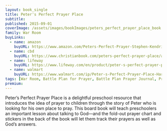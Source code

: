 ```yaml
---
layout: book_single
title: Peter's Perfect Prayer Place
subtitle:
published: 2015-09-01
coverImage: /assets/images/bookImages/peters_perfect_prayer_place_book.jpg
family: War Room
buyLinks:
  - name: amazon
    buyURL: https://www.amazon.com/Peters-Perfect-Prayer-Stephen-Kendrick/dp/1433688689/ref=sr_1_1?crid=142NC8IOIP97T&keywords=peter%27s+perfect+prayer+place&qid=1637337452&qsid=141-6196979-4180442&sprefix=Peter%27s+Perfect%2Caps%2C169&sr=8-1&sres=1433688689%2C1433688697%2C0829444335%2C1535954116%2CB01NBDMFWA%2C073698139X%2C1424558999%2C1621641023%2C1939231507%2CB00J1UEAN8%2C0061626007%2C1424556368%2C1432116908%2CB00L7DLFH6%2C1932688404%2CB07YSYKVSW&srpt=ABIS_BOOK
  - name: cbd
    buyURL: https://www.christianbook.com/peters-perfect-prayer-place/alex-kendrick/9781433688683/pd/688683?event=ESRCN
  - name: lifeway
    buyURL: https://www.lifeway.com/en/product/peter-s-perfect-prayer-place-P005765907
  - name: walmart
    buyURL: https://www.walmart.com/ip/Peter-s-Perfect-Prayer-Place-Hardcover-9781433688683/44719476
tags: [War Room, Battle Plan for Prayer, Battle Plan Prayer Journal, PrayerWorks, This Means War]
premium:
---
```

Peter’s Perfect Prayer Place is a delightful preschool resource that introduces the idea of prayer to children through the story of Peter who is looking for his own place to pray. This board book will teach preschoolers an important lesson about talking to God—and the fold-out prayer chart and stickers in the back of the book will let them track their prayers as well as God’s answers.
